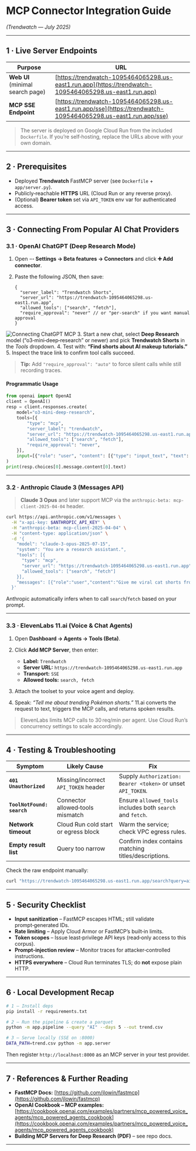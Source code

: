 # MCP Connector Integration Guide

*(Trendwatch — July 2025)*

---

## 1 · Live Server Endpoints

| Purpose                          | URL                                                                                                            |
| -------------------------------- | -------------------------------------------------------------------------------------------------------------- |
| **Web UI** (minimal search page) | [https://trendwatch-1095464065298.us-east1.run.app](https://trendwatch-1095464065298.us-east1.run.app)         |
| **MCP SSE Endpoint**             | [https://trendwatch-1095464065298.us-east1.run.app/sse](https://trendwatch-1095464065298.us-east1.run.app/sse) |

> The server is deployed on Google Cloud Run from the included `Dockerfile`. If you’re self‑hosting, replace the URLs above with your own domain.

---

## 2 · Prerequisites

* Deployed **Trendwatch** FastMCP server (see `Dockerfile` + `app/server.py`).
* Publicly‑reachable **HTTPS** URL (Cloud Run or any reverse proxy).
* (Optional) **Bearer token** set via `API_TOKEN` env var for authenticated access.

---

## 3 · Connecting From Popular AI Chat Providers

### 3.1 · OpenAI ChatGPT (Deep Research Mode)

1. Open **⋯ Settings → Beta features → Connectors** and click **➕ Add connector**.
2. Paste the following JSON, then save:

   ```jsonc
   {
     "server_label": "Trendwatch Shorts",
     "server_url": "https://trendwatch-1095464065298.us-east1.run.app",
     "allowed_tools": ["search", "fetch"],
     "require_approval": "never" // or "per-search" if you want manual approval
   }
   ```

![Connecting ChatGPT MCP](app/ui/static/mcp_chatgpt.png "Connecting ChatGPT MCP")
3. Start a new chat, select **Deep Research** model (“o3‑mini‑deep‑research” or newer) and pick **Trendwatch Shorts** in the *Tools* dropdown.
4. Test with: **“Find shorts about AI makeup tutorials.”**
5. Inspect the trace link to confirm tool calls succeed.

> **Tip:** Add `"require_approval": "auto"` to force silent calls while still recording traces.

#### Programmatic Usage

```python
from openai import OpenAI
client = OpenAI()
resp = client.responses.create(
    model="o3-mini-deep-research",
    tools=[{
        "type": "mcp",
        "server_label": "trendwatch",
        "server_url": "https://trendwatch-1095464065298.us-east1.run.app",
        "allowed_tools": ["search", "fetch"],
        "require_approval": "never",
    }],
    input=[{"role": "user", "content": [{"type": "input_text", "text": "Top skateboarding shorts uploaded this week"}]}],
)
print(resp.choices[0].message.content[0].text)
```

---

### 3.2 · Anthropic Claude 3 (Messages API)

> **Claude 3 Opus** and later support MCP via the `anthropic-beta: mcp-client-2025-04-04` header.

```bash
curl https://api.anthropic.com/v1/messages \
  -H "x-api-key: $ANTHROPIC_API_KEY" \
  -H "anthropic-beta: mcp-client-2025-04-04" \
  -H "content-type: application/json" \
  -d '{
    "model": "claude-3-opus-2025-07-15",
    "system": "You are a research assistant.",
    "tools": [{
      "type": "mcp",
      "server_url": "https://trendwatch-1095464065298.us-east1.run.app",
      "allowed_tools": ["search", "fetch"]
    }],
    "messages": [{"role":"user","content":"Give me viral cat shorts from the past 48 hours"}]
  }'
```

Anthropic automatically infers when to call `search`/`fetch` based on your prompt.

---

### 3.3 · ElevenLabs 11.ai (Voice & Chat Agents)

1. Open **Dashboard → Agents → Tools (Beta)**.
2. Click **Add MCP Server**, then enter:

   * **Label:** `Trendwatch`
   * **Server URL:** `https://trendwatch-1095464065298.us-east1.run.app`
   * **Transport:** `SSE`
   * **Allowed tools:** `search, fetch`
3. Attach the toolset to your voice agent and deploy.
4. Speak: *“Tell me about trending Pokémon shorts.”* 11.ai converts the request to text, triggers the MCP calls, and returns spoken results.

> ElevenLabs limits MCP calls to 30 req/min per agent. Use Cloud Run’s concurrency settings to scale accordingly.

---

## 4 · Testing & Troubleshooting

| Symptom                    | Likely Cause                         | Fix                                                          |
| -------------------------- | ------------------------------------ | ------------------------------------------------------------ |
| **`401 Unauthorized`**     | Missing/incorrect `API_TOKEN` header | Supply `Authorization: Bearer <token>` or unset `API_TOKEN`. |
| **`ToolNotFound: search`** | Connector allowed‑tools mismatch     | Ensure `allowed_tools` includes both `search` and `fetch`.   |
| **Network timeout**        | Cloud Run cold start or egress block | Warm the service; check VPC egress rules.                    |
| **Empty result list**      | Query too narrow                     | Confirm index contains matching titles/descriptions.         |

Check the raw endpoint manually:

```bash
curl "https://trendwatch-1095464065298.us-east1.run.app/search?query=ai"
```

---

## 5 · Security Checklist

* **Input sanitization** – FastMCP escapes HTML; still validate prompt‑generated IDs.
* **Rate limiting** – Apply Cloud Armor or FastMCP’s built‑in limits.
* **Token scopes** – Issue least‑privilege API keys (read‑only access to this corpus).
* **Prompt‑injection review** – Monitor traces for attacker‑controlled instructions.
* **HTTPS everywhere** – Cloud Run terminates TLS; do **not** expose plain HTTP.

---

## 6 · Local Development Recap

```bash
# 1 – Install deps
pip install -r requirements.txt

# 2 – Run the pipeline & create a parquet
python -m app.pipeline --query "AI" --days 5 --out trend.csv

# 3 – Serve locally (SSE on :8000)
DATA_PATH=trend.csv python -m app.server
```

Then register `http://localhost:8000` as an MCP server in your test provider.

---

## 7 · References & Further Reading

* **FastMCP Docs:** [https://github.com/jlowin/fastmcp](https://github.com/jlowin/fastmcp)
* **OpenAI Cookbook – MCP examples:** [https://cookbook.openai.com/examples/partners/mcp_powered_voice_agents/mcp_powered_agents_cookbook](https://cookbook.openai.com/examples/partners/mcp_powered_voice_agents/mcp_powered_agents_cookbook)
* **Building MCP Servers for Deep Research (PDF)** – see repo docs.

---


